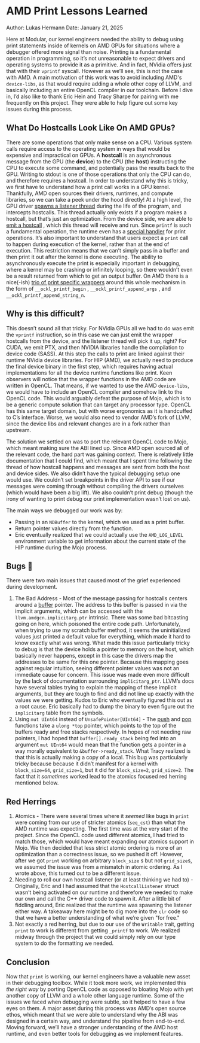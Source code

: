 # AMD Print Lessons Learned

Author: Lukas Hermann
Date: January 21, 2025

Here at Modular, our kernel engineers needed the ability
to debug using print statements inside of kernels
on AMD GPUs for situations where a debugger offered more signal than noise.
Printing is a fundamental operation in programming,
so it’s not unreasonable to expect drivers
and operating systems to provide it as a primitive.
And in fact, NVidia offers just that with their `vprintf` syscall.
However as we’ll see, this is not the case with AMD.
A main motivation of this work was to avoid including AMD's `device-libs`,
as that would require adding a whole other copy of LLVM, and basically
including an entire OpenCL compiler in our toolchain.
Before I dive in,
I’d also like to thank Eric Hein and Tracy Sharpe
for pairing with me frequently on this project.
They were able to help figure out some key issues during this process.

## What Do Hostcalls Look Like On AMD GPUs?

There are some operations that only make sense on a CPU.
Various system calls require access to the operating system
in ways that would be expensive and impractical on GPUs.
A **hostcall** is an asynchronous message from
the GPU (the **device**) to the CPU (the **host**)
instructing the CPU to execute some command,
and potentially pass the results back to the GPU.
Writing to stdout is one of those operations that only the CPU can do,
and therefore requires a hostcall. In order to understand why this is tricky,
we first have to understand how a print call works in a GPU kernel.
Thankfully, AMD open sources their drivers, runtimes, and compute libraries,
so we can take a peek under the hood directly!
At a high level, the GPU driver [spawns a listener thread](https://github.com/ROCm/clr/blob/9d8d35ae4041ef0f37430b1265e0ad60698d5b51/rocclr/device/devhostcall.cpp#L222)
during the life of the program, and intercepts hostcalls.
This thread actually only exists if a program makes a hostcall,
but that’s just an optimization. From the device side, we are able to [emit a hostcall](https://github.com/ROCm/llvm-project/blob/656552edc693e2bb4abc9258399c39d190fce2b3/amd/device-libs/ockl/src/hostcall.cl#L44)
, which this thread will receive and run.
Since `printf` is such a fundamental operation,
the runtime even has a [special handler](https://github.com/ROCm/clr/blob/9d8d35ae4041ef0f37430b1265e0ad60698d5b51/rocclr/device/devhcprintf.cpp#L230)
for print operations.
It’s also important to understand that users expect a `print` call
to happen during execution of the kernel, rather than at the end of execution.
This restriction means that we can’t simply pass in a buffer
and then print it out after the kernel is done executing.
The ability to asynchronously execute the print is especially
important in debugging, where a kernel may be crashing or infinitely looping,
so there wouldn’t even be a result returned from which to get an output buffer.
On AMD there is a nice(-ish) [trio of print specific wrappers](https://github.com/ROCm/llvm-project/blob/656552edc693e2bb4abc9258399c39d190fce2b3/amd/device-libs/ockl/src/services.cl#L367)
around this whole mechanism in the form of
`__ockl_printf_begin` , `__ockl_printf_append_args` ,
and `__ockl_printf_append_string_n`.

## Why is this difficult?

This doesn’t sound all that tricky. For NVidia GPUs all we had to do
was emit the `vprintf` instruction, so in this case we can just emit
the wrapper hostcalls from the device, and the listener thread will pick it up,
right? For CUDA, we emit PTX, and then NVIDIA libraries handle
the compilation to device code (SASS). At this step the calls
to print are linked against their runtime NVidia device libraries.
For HIP (AMD), we actually need to produce the final device binary
in the first step, which requires having actual implementations
for all the device runtime functions like print.
Keen observers will notice that the wrapper functions in the AMD code
are written in OpenCL.
That means, if we wanted to use the AMD `device-libs`,
we would have to include an OpenCL compiler
and somehow link to the OpenCL code.
This would arguably defeat the purpose of Mojo,
which is to be a generic compute solution that can target any processor type.
OpenCL has this same target domain,
but with worse ergonomics as it is handcuffed to C’s interface.
Worse, we would also need to vendor AMD’s fork of LLVM,
since the device libs and relevant changes are in a fork rather than upstream.

The solution we settled on was to port the relevant OpenCL code to Mojo,
which meant making sure the ABI lined up.
Since AMD open sourced all of the relevant code,
the hard part was gaining context.
There is relatively little documentation that I could find,
which meant that I spent time following the thread of how hostcall
happens and messages are sent from both the host and device sides.
We also didn’t have the typical debugging setup one would use.
We couldn’t set breakpoints in the driver API to see if our messages
were coming through without compiling the drivers ourselves
(which would have been a big lift).
We also couldn’t print debug
(though the irony of wanting to print debug
our print implementation wasn’t lost on us).

The main ways we debugged our work was by:

- Passing in an `NDBuffer` to the kernel, which we used as a print buffer.
- Return pointer values directly from the function.
- Eric eventually realized that we could actually use the `AMD_LOG_LEVEL`
  environment variable to get information about the current state
  of the HIP runtime during the Mojo process.

## Bugs 🐛

There were two main issues that caused most of the grief experienced during development.

1. The Bad Address -
Most of the message passing for hostcalls centers around a [buffer](https://github.com/ROCm/llvm-project/blob/656552edc693e2bb4abc9258399c39d190fce2b3/amd/device-libs/ockl/src/hostcall_impl.cl#L45)
pointer.
The address to this buffer is passed in via the implicit arguments,
which can be accessed with the `llvm.amdgcn.implicitarg.ptr` intrinsic.
There was some bad bitcasting going on here,
which poisoned the entire code path. Unfortunately,
when trying to use my scratch buffer method,
it seems the uninitialized values just printed a default value for everything,
which made it hard to know exactly what was wrong.
What made this issue particularly tricky to debug is that the device
holds a pointer to memory on the host, which basically never happens,
except in this case the drivers map
the addresses to be same for this one pointer.
Because this mapping goes against regular intuition,
seeing different pointer values was not an immediate cause for concern.
This issue was made even more difficult by
the lack of documentation surrounding `implicitarg_ptr`.
LLVM’s docs have several tables trying to explain
the mapping of these implicit arguments,
but they are tough to find and did not line up exactly with
the values we were getting.
Kudos to Eric who eventually figured this out as a root cause.
Eric basically had to dump the binary
to even figure out the `implicitarg` table from the symbols.
2. Using `mut UInt64` instead of `UnsafePointer[UInt64]` -
The [push](https://github.com/ROCm/llvm-project/blob/656552edc693e2bb4abc9258399c39d190fce2b3/amd/device-libs/ockl/src/hostcall_impl.cl#L141)
and [pop](https://github.com/ROCm/llvm-project/blob/656552edc693e2bb4abc9258399c39d190fce2b3/amd/device-libs/ockl/src/hostcall_impl.cl#L100)
functions take a `ulong *top` pointer,
which points to the top of the buffers ready and free stacks respectively.
In hopes of not needing raw pointers,
I had hoped that `buffer[].ready_stack` being fed into an argument `mut UInt64`
would mean that the function gets a pointer in a way
morally equivalent to `&buffer->ready_stack`.
What Tracy realized is that this is actually making a copy of a local.
This bug was particularly tricky because because it didn’t manifest
for a kernel with `block_size=64`, `grid_size=1`,
but it did for `block_size=2`, `grid_size=2`.
The fact that it *sometimes* worked lead to the
atomics focused red herring mentioned below.

## Red Herrings

1. Atomics - There were several times where it *seemed* like bugs in `print`
were coming from our use of stricter atomics (`seq_cst`)
than what the AMD runtime was expecting.
The first time was at the very start of the project.
Since the OpenCL code used different atomics,
I had tried to match those, which would have meant expanding
our atomics support in Mojo.
We then decided that less strict atomic ordering is more of an optimization
than a correctness issue, so we pushed it off.
However, after we got `print` working on arbitrary `block_size` s
but not `grid_size`s, we assumed the issue was from
a mismatch in atomic ordering.
As I wrote above, this turned out to be a different issue.
2. Needing to roll our own hostcall listener (or at least thinking we had to) -
Originally, Eric and I had assumed that the `HostcallListener` struct wasn’t
being activated on our runtime and therefore we needed to make our own and
call the C++ driver code to spawn it. After a little bit of fiddling around,
Eric realized that the runtime was spawning the listener either way.
A takeaway here might be to dig more into the `clr` code
so that we have a better understanding of what we’re given "for free."
3. Not exactly a red herring, but due to our use of the `Writable` trait,
getting `print` to work is different from getting `_printf` to work.
We realized midway through the project that we could simply rely
on our type system to do the formatting we needed.

## Conclusion

Now that `print` is working, our kernel engineers have
a valuable new asset in their debugging toolbox.
While it took more work, we implemented this *the right way*
by porting OpenCL code as opposed to bloating Mojo with
yet another copy of LLVM and a whole other language runtime.
Some of the issues we faced when debugging were subtle,
so it helped to have a few eyes on them.
A major asset during this process was AMD’s open source ethos,
which meant that we were able to understand why the ABI was designed
in a certain way, and understand the pipeline from end-to-end.
Moving forward, we’ll have a stronger understanding of
the AMD host runtime, and even better tools
for debugging as we implement features.

